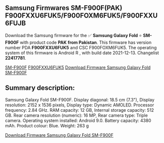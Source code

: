 <h2>Samsung Firmwares SM-F900F(PAK) F900FXXU6FUK5/F900FOXM6FUK5/F900FXXU6FUJB</h2>
Download the Samsung firmware for the ✅ <strong>Samsung Galaxy Fold </strong> ⭐ <strong>SM-F900F</strong> with product code <strong>PAK</strong> <strong> from Pakistan</strong>. This firmware has version number PDA <strong>F900FXXU6FUK5</strong> and CSC F900FOXM6FUK5. The operating system of this firmware is Android R , with build date 2021-12-13. Changelist <strong>22417781</strong>.


[SM-F900F](https://samfirm.shop/samsung/model/SM-F900F)
[F900FXXU6FUK5](https://samfirm.shop/samsung/pda/F900FXXU6FUK5)
[Download Firmware Samsung Galaxy Fold SM-F900F](https://samfirm.shop/samsung/firmware/482209)
<h2>Summary description:</h2>
<p>Samsung Galaxy Fold SM-F900F. Display diagonal: 18.5 cm (7.3"), Display resolution: 2152 x 1536 pixels, Display type: Dynamic AMOLED. Processor frequency: 2.84 GHz. RAM capacity: 12 GB, Internal storage capacity: 512 GB. Rear camera resolution (numeric): 16 MP, Rear camera type: Triple camera. Operating system installed: Android 9.0. Battery capacity: 4380 mAh. Product colour: Blue. Weight: 263 g</p>


[Download Firmware Samsung Galaxy Fold SM-F900F](https://samfirm.shop/samsung/firmware/482209)
